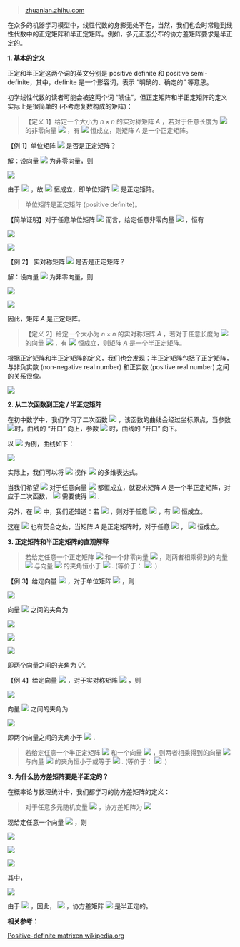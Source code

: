 > [zhuanlan.zhihu.com](https://zhuanlan.zhihu.com/p/44860862)

在众多的机器学习模型中，线性代数的身影无处不在，当然，我们也会时常碰到线性代数中的正定矩阵和半正定矩阵。例如，多元正态分布的协方差矩阵要求是半正定的。

**1. 基本的定义**

正定和半正定这两个词的英文分别是 positive definite 和 positive semi-definite，其中，definite 是一个形容词，表示 “明确的、确定的” 等意思。

初学线性代数的读者可能会被这两个词 “唬住”，但正定矩阵和半正定矩阵的定义实际上是很简单的 (不考虑复数构成的矩阵)：

> 【定义 1】给定一个大小为 $n \times n$ 的实对称矩阵 $A$ ，若对于任意长度为 ![](https://www.zhihu.com/equation?tex=n) 的非零向量 ![](https://www.zhihu.com/equation?tex=%5Cboldsymbol%7Bx%7D) ，有 ![](https://www.zhihu.com/equation?tex=%5Cboldsymbol%7Bx%7D%5ETA%5Cboldsymbol%7Bx%7D%3E0) 恒成立，则矩阵 $A$ 是一个正定矩阵。

【例 1】单位矩阵 ![](https://www.zhihu.com/equation?tex=I%5Cin%5Cmathbb%7BR%7D%5E%7B2%5Ctimes+2%7D) 是否是正定矩阵？

解：设向量 ![](https://www.zhihu.com/equation?tex=%5Cboldsymbol%7Bx%7D%3D%5Cleft%5B+%5Cbegin%7Barray%7D%7Bc%7D+x_1+%5C%5C+x_2+%5C%5C+%5Cend%7Barray%7D+%5Cright%5D+%5Cin%5Cmathbb%7BR%7D%5E%7B2%7D) 为非零向量，则

![](https://www.zhihu.com/equation?tex=%5Cboldsymbol%7Bx%7D%5ETI%5Cboldsymbol%7Bx%7D%3D%5Cboldsymbol%7Bx%7D%5ET%5Cboldsymbol%7Bx%7D%3Dx_1%5E2%2Bx_2%5E2)

由于 ![](https://www.zhihu.com/equation?tex=%5Cboldsymbol%7Bx%7D%5Cneq+%5Cboldsymbol%7B0%7D) ，故 ![](https://www.zhihu.com/equation?tex=%5Cboldsymbol%7Bx%7D%5ETI%5Cboldsymbol%7Bx%7D%3E0) 恒成立，即单位矩阵 ![](https://www.zhihu.com/equation?tex=I%5Cin%5Cmathbb%7BR%7D%5E%7B2%5Ctimes+2%7D) 是正定矩阵。

> 单位矩阵是正定矩阵 (positive definite)。

【简单证明】对于任意单位矩阵 ![](https://www.zhihu.com/equation?tex=I%5Cin%5Cmathbb%7BR%7D%5E%7Bn%5Ctimes+n%7D) 而言，给定任意非零向量 ![](https://www.zhihu.com/equation?tex=%5Cboldsymbol%7Bx%7D%5Cin%5Cmathbb%7BR%7D%5E%7Bn%7D) ，恒有

![](https://www.zhihu.com/equation?tex=%5Cboldsymbol%7Bx%7D%5ETI%5Cboldsymbol%7Bx%7D%3D%5Cboldsymbol%7Bx%7D%5ET%5Cboldsymbol%7Bx%7D)

![](https://www.zhihu.com/equation?tex=%3Dx_1%5E2%2Bx_2%5E2%2B%5Ccdots%2Bx_n%5E2%3E0)

【例 2】 实对称矩阵 ![](https://www.zhihu.com/equation?tex=A%3D%5Cleft%5B+%5Cbegin%7Barray%7D%7Bccc%7D+2+%26+-1+%26+0+%5C%5C+-1+%26+2+%26+-1+%5C%5C+0+%26+-1+%26+2+%5C%5C+%5Cend%7Barray%7D+%5Cright%5D+%5Cin%5Cmathbb%7BR%7D%5E%7B3%5Ctimes+3%7D) 是否是正定矩阵？

解：设向量 ![](https://www.zhihu.com/equation?tex=%5Cboldsymbol%7Bx%7D%3D%5Cleft%5B+%5Cbegin%7Barray%7D%7Bc%7D+x_1+%5C%5C+x_2+%5C%5C+x_3+%5C%5C+%5Cend%7Barray%7D+%5Cright%5D+%5Cin%5Cmathbb%7BR%7D%5E%7B3%7D) 为非零向量，则

![](https://www.zhihu.com/equation?tex=%5Cboldsymbol%7Bx%7D%5ETA%5Cboldsymbol%7Bx%7D%3D+%5Cleft%5B%5Cbegin%7Barray%7D%7Bccc%7D%282x_1-x_2%29+%26+%28-x_1%2B2x_2-x_3%29+%26+-x_2%2B2x_3%5Cend%7Barray%7D%5Cright%5D+%5Cleft%5B%5Cbegin%7Barray%7D%7Bc%7Dx_1+%5C%5C+x_2+%5C%5C+x_3+%5C%5C+%5Cend%7Barray%7D%5Cright%5D)

![](https://www.zhihu.com/equation?tex=%3Dx_1%5E2%2B%28x_1-x_2%29%5E2%2B%28x_2-x_3%29%5E2%2Bx_3%5E2%3E0)

因此，矩阵 $A$ 是正定矩阵。

> 【定义 2】给定一个大小为 $n \times n$ 的实对称矩阵 $A$ ，若对于任意长度为 ![](https://www.zhihu.com/equation?tex=n) 的向量 ![](https://www.zhihu.com/equation?tex=%5Cboldsymbol%7Bx%7D) ，有 ![](https://www.zhihu.com/equation?tex=%5Cboldsymbol%7Bx%7D%5ETA%5Cboldsymbol%7Bx%7D%5Cgeq0) 恒成立，则矩阵 $A$ 是一个半正定矩阵。

根据正定矩阵和半正定矩阵的定义，我们也会发现：半正定矩阵包括了正定矩阵，与非负实数 (non-negative real number) 和正实数 (positive real number) 之间的关系很像。

![](https://pic4.zhimg.com/v2-8f3d493c87d9869ba722336565c75f7f_r.jpg)

**2. 从二次函数到正定 / 半正定矩阵**

在初中数学中，我们学习了二次函数 ![](https://www.zhihu.com/equation?tex=y%3Dax%5E2) ，该函数的曲线会经过坐标原点，当参数 ![](https://www.zhihu.com/equation?tex=a%3E0)时，曲线的 “开口” 向上，参数 ![](https://www.zhihu.com/equation?tex=a%3C0) 时，曲线的 “开口” 向下。

以 ![](https://www.zhihu.com/equation?tex=y%3D2x%5E2) 为例，曲线如下：

![](https://pic1.zhimg.com/v2-4897446457b80ff4849c33eb4c4d1b3c_r.jpg)

实际上，我们可以将 ![](https://www.zhihu.com/equation?tex=y%3D%5Cboldsymbol%7Bx%7D%5ETA%5Cboldsymbol%7Bx%7D) 视作 ![](https://www.zhihu.com/equation?tex=y%3Dax%5E2) 的多维表达式。

当我们希望 ![](https://www.zhihu.com/equation?tex=y%3D%5Cboldsymbol%7Bx%7D%5ETA%5Cboldsymbol%7Bx%7D%5Cgeq0) 对于任意向量 ![](https://www.zhihu.com/equation?tex=%5Cboldsymbol%7Bx%7D) 都恒成立，就要求矩阵 $A$ 是一个半正定矩阵，对应于二次函数， ![](https://www.zhihu.com/equation?tex=y%3Dax%5E2%3E0%2C%5Cforall+x) 需要使得 ![](https://www.zhihu.com/equation?tex=a%5Cgeq0) .

另外，在 ![](https://www.zhihu.com/equation?tex=y%3Dax%5E2) 中，我们还知道：若 ![](https://www.zhihu.com/equation?tex=a%3E0) ，则对于任意 ![](https://www.zhihu.com/equation?tex=x%5Cneq+0) ，有 ![](https://www.zhihu.com/equation?tex=y%3E0) 恒成立。

这在 ![](https://www.zhihu.com/equation?tex=y%3D%5Cboldsymbol%7Bx%7D%5ETA%5Cboldsymbol%7Bx%7D) 也有契合之处，当矩阵 $A$ 是正定矩阵时，对于任意 ![](https://www.zhihu.com/equation?tex=%5Cboldsymbol%7Bx%7D%5Cneq+%5Cboldsymbol%7B0%7D) ， ![](https://www.zhihu.com/equation?tex=y%3E0) 恒成立。

**3. 正定矩阵和半正定矩阵的直观解释**

> 若给定任意一个正定矩阵 ![](https://www.zhihu.com/equation?tex=A%5Cin%5Cmathbb%7BR%7D%5E%7Bn%5Ctimes+n%7D) 和一个非零向量 ![](https://www.zhihu.com/equation?tex=%5Cboldsymbol%7Bx%7D%5Cin%5Cmathbb%7BR%7D%5E%7Bn%7D) ，则两者相乘得到的向量 ![](https://www.zhihu.com/equation?tex=%5Cboldsymbol%7By%7D%3DA%5Cboldsymbol%7Bx%7D%5Cin%5Cmathbb%7BR%7D%5E%7Bn%7D) 与向量 ![](https://www.zhihu.com/equation?tex=%5Cboldsymbol%7Bx%7D) 的夹角恒小于 ![](https://www.zhihu.com/equation?tex=%5Cfrac%7B%5Cpi%7D%7B2%7D) . (等价于： ![](https://www.zhihu.com/equation?tex=%5Cboldsymbol%7Bx%7D%5ETA%5Cboldsymbol%7Bx%7D%3E0) .)

【例 3】给定向量 ![](https://www.zhihu.com/equation?tex=%5Cboldsymbol%7Bx%7D%3D%5Cleft%5B%5Cbegin%7Barray%7D%7Bc%7D+2+%5C%5C+1+%5C%5C+%5Cend%7Barray%7D+%5Cright%5D%5Cin%5Cmathbb%7BR%7D%5E%7B2%7D) ，对于单位矩阵 ![](https://www.zhihu.com/equation?tex=I%3D%5Cleft%5B%5Cbegin%7Barray%7D%7Bcc%7D+1+%26+0+%5C%5C+0+%26+1+%5C%5C+%5Cend%7Barray%7D%5Cright%5D+%5Cin%5Cmathbb%7BR%7D%5E%7B2%5Ctimes+2%7D) ，则

![](https://www.zhihu.com/equation?tex=%5Cboldsymbol%7By%7D%3DI%5Cboldsymbol%7Bx%7D%3D%5Cboldsymbol%7Bx%7D%3D%5Cleft%5B%5Cbegin%7Barray%7D%7Bc%7D+2+%5C%5C+1+%5C%5C+%5Cend%7Barray%7D+%5Cright%5D)

向量 ![](https://www.zhihu.com/equation?tex=%5Cboldsymbol%7Bx%7D%2C%5Cboldsymbol%7By%7D%5Cin%5Cmathbb%7BR%7D%5E%7B2%7D) 之间的夹角为

![](https://www.zhihu.com/equation?tex=%5Ccos%5Cleft%3C%5Cboldsymbol%7Bx%7D%2C%5Cboldsymbol%7By%7D%5Cright%3E%3D%5Cfrac%7B%5Cboldsymbol%7Bx%7D%5ET%5Cboldsymbol%7By%7D%7D%7B%7C%7C%5Cboldsymbol%7Bx%7D%7C%7C%5Ccdot%7C%7C%5Cboldsymbol%7By%7D%7C%7C%7D)

![](https://www.zhihu.com/equation?tex=%3D%5Cfrac%7B2%5Ctimes+2%2B1%5Ctimes+1%7D%7B%5Csqrt%7B2%5E2%2B1%5E2%7D%5Ccdot%5Csqrt%7B2%5E2%2B1%5E2%7D%7D)

![](https://www.zhihu.com/equation?tex=%3D1)

即两个向量之间的夹角为 0°.

【例 4】给定向量 ![](https://www.zhihu.com/equation?tex=%5Cboldsymbol%7Bx%7D%3D%5Cleft%5B+%5Cbegin%7Barray%7D%7Bc%7D+1+%5C%5C+2+%5C%5C+1+%5C%5C+%5Cend%7Barray%7D+%5Cright%5D+%5Cin%5Cmathbb%7BR%7D%5E%7B3%7D) ，对于实对称矩阵 ![](https://www.zhihu.com/equation?tex=A%3D%5Cleft%5B+%5Cbegin%7Barray%7D%7Bccc%7D+2+%26+-1+%26+0+%5C%5C+-1+%26+2+%26+-1+%5C%5C+0+%26+-1+%26+2+%5C%5C+%5Cend%7Barray%7D+%5Cright%5D+%5Cin%5Cmathbb%7BR%7D%5E%7B3%5Ctimes+3%7D) ，则

![](https://www.zhihu.com/equation?tex=%5Cboldsymbol%7By%7D%3DA%5Cboldsymbol%7Bx%7D%3D+%5Cleft%5B+%5Cbegin%7Barray%7D%7Bc%7D+0+%5C%5C+2+%5C%5C+0+%5C%5C+%5Cend%7Barray%7D+%5Cright%5D)

向量 ![](https://www.zhihu.com/equation?tex=%5Cboldsymbol%7Bx%7D%2C%5Cboldsymbol%7By%7D%5Cin%5Cmathbb%7BR%7D%5E%7B2%7D) 之间的夹角为

![](https://www.zhihu.com/equation?tex=%5Ccos%5Cleft%3C%5Cboldsymbol%7Bx%7D%2C%5Cboldsymbol%7By%7D%5Cright%3E%3D%5Cfrac%7B%5Cboldsymbol%7Bx%7D%5ET%5Cboldsymbol%7By%7D%7D%7B%7C%7C%5Cboldsymbol%7Bx%7D%7C%7C%5Ccdot%7C%7C%5Cboldsymbol%7By%7D%7C%7C%7D%3D%5Cfrac%7B%5Csqrt%7B6%7D%7D%7B3%7D)

即两个向量之间的夹角小于 ![](https://www.zhihu.com/equation?tex=%5Cfrac%7B%5Cpi%7D%7B2%7D) .

> 若给定任意一个半正定矩阵 ![](https://www.zhihu.com/equation?tex=A%5Cin%5Cmathbb%7BR%7D%5E%7Bn%5Ctimes+n%7D) 和一个向量 ![](https://www.zhihu.com/equation?tex=%5Cboldsymbol%7Bx%7D%5Cin%5Cmathbb%7BR%7D%5E%7Bn%7D) ，则两者相乘得到的向量 ![](https://www.zhihu.com/equation?tex=%5Cboldsymbol%7By%7D%3DA%5Cboldsymbol%7Bx%7D%5Cin%5Cmathbb%7BR%7D%5E%7Bn%7D) 与向量 ![](https://www.zhihu.com/equation?tex=%5Cboldsymbol%7Bx%7D) 的夹角恒小于或等于 ![](https://www.zhihu.com/equation?tex=%5Cfrac%7B%5Cpi%7D%7B2%7D) . (等价于： ![](https://www.zhihu.com/equation?tex=%5Cboldsymbol%7Bx%7D%5ETA%5Cboldsymbol%7Bx%7D%5Cgeq0) .)

**3. 为什么协方差矩阵要是半正定的？**

在概率论与数理统计中，我们都学习的协方差矩阵的定义：

> 对于任意多元随机变量 ![](https://www.zhihu.com/equation?tex=%5Cboldsymbol%7Bt%7D) ，协方差矩阵为 
> ![](https://www.zhihu.com/equation?tex=C%3D%5Cmathbb%7BE%7D%5Cleft%5B%28%5Cboldsymbol%7Bt%7D-%5Cbar%7B%5Cboldsymbol%7Bt%7D%7D%29%28%5Cboldsymbol%7Bt%7D-%5Cbar%7B%5Cboldsymbol%7Bt%7D%7D%29%5ET%5Cright%5D)

现给定任意一个向量 ![](https://www.zhihu.com/equation?tex=%5Cboldsymbol%7Bx%7D) ，则

![](https://www.zhihu.com/equation?tex=%5Cboldsymbol%7Bx%7D%5ETC%5Cboldsymbol%7Bx%7D%3D%5Cboldsymbol%7Bx%7D%5ET%5Cmathbb%7BE%7D%5Cleft%5B%28%5Cboldsymbol%7Bt%7D-%5Cbar%7B%5Cboldsymbol%7Bt%7D%7D%29%28%5Cboldsymbol%7Bt%7D-%5Cbar%7B%5Cboldsymbol%7Bt%7D%7D%29%5ET%5Cright%5D%5Cboldsymbol%7Bx%7D)

![](https://www.zhihu.com/equation?tex=%3D%5Cmathbb%7BE%7D%5Cleft%5B%5Cboldsymbol%7Bx%7D%5ET%28%5Cboldsymbol%7Bt%7D-%5Cbar%7B%5Cboldsymbol%7Bt%7D%7D%29%28%5Cboldsymbol%7Bt%7D-%5Cbar%7B%5Cboldsymbol%7Bt%7D%7D%29%5ET%5Cboldsymbol%7Bx%7D%5Cright%5D)

![](https://www.zhihu.com/equation?tex=%3D%5Cmathbb%7BE%7D%28s%5E2%29%3D%5Csigma_%7Bs%7D%5E2)

其中，

![](https://www.zhihu.com/equation?tex=%5Csigma_s%3D%5Cboldsymbol%7Bx%7D%5ET%28%5Cboldsymbol%7Bt%7D-%5Cbar%7B%5Cboldsymbol%7Bt%7D%7D%29%3D%28%5Cboldsymbol%7Bt%7D-%5Cbar%7B%5Cboldsymbol%7Bt%7D%7D%29%5ET%5Cboldsymbol%7Bx%7D)

由于 ![](https://www.zhihu.com/equation?tex=%5Csigma_s%5E2%5Cgeq0) ，因此， ![](https://www.zhihu.com/equation?tex=%5Cboldsymbol%7Bx%7D%5ETC%5Cboldsymbol%7Bx%7D%5Cgeq0) ，协方差矩阵 ![](https://www.zhihu.com/equation?tex=C) 是半正定的。

**相关参考：**

[Positive-definite matrix​en.wikipedia.org](https://en.wikipedia.org/wiki/Positive-definite_matrix)